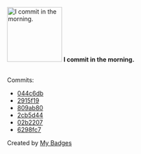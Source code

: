 <img src="https://my-badges.github.io/my-badges/morning-commits.png" alt="I commit in the morning." title="I commit in the morning." width="128">
<strong>I commit in the morning.</strong>
<br><br>

Commits:

- <a href="https://github.com/Emmyfrank/HR-app/commit/044c6db652304b9d9e67bab76aa2b217bb47dad3">044c6db</a>
- <a href="https://github.com/Emmyfrank/register/commit/2915f19436eef2263cd254f56af42a8705742e22">2915f19</a>
- <a href="https://github.com/Emmyfrank/register/commit/809ab80fe67f7ba65c773cb1893e7cbbfda4974d">809ab80</a>
- <a href="https://github.com/Emmyfrank/register/commit/2cb5d447a269995746468a7f6edc6b036229313a">2cb5d44</a>
- <a href="https://github.com/Emmyfrank/registrationForm/commit/02b220761918a0c327499564f7e331af77f526f5">02b2207</a>
- <a href="https://github.com/Emmyfrank/backend/commit/6298fc7446a1312a144b07314f33272b6fe7b70d">6298fc7</a>


Created by <a href="https://github.com/my-badges/my-badges">My Badges</a>